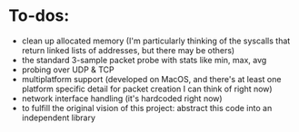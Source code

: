 # To-dos:

* clean up allocated memory (I'm particularly thinking of the syscalls that return linked lists of addresses, but there may be others)
* the standard 3-sample packet probe with stats like min, max, avg
* probing over UDP & TCP
* multiplatform support (developed on MacOS, and there's at least one platform specific detail for packet creation I can think of right now)
* network interface handling (it's hardcoded right now)
* to fulfill the original vision of this project: abstract this code into an independent library